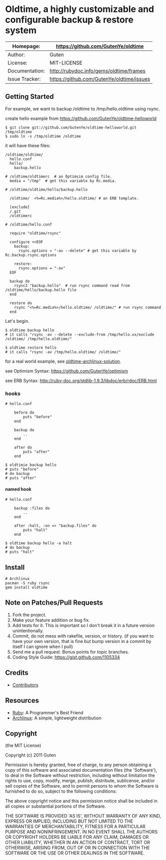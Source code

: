 Oldtime, a highly customizable and configurable backup & restore system
=================================================================

| Homepage:      |  https://github.com/GutenYe/oldtime       |
|----------------|-------------------------------------------|
| Author:	       | Guten                                     |
| License:       | MIT-LICENSE                               |
| Documentation: | http://rubydoc.info/gems/oldtime/frames   |
| Issue Tracker: | https://github.com/GutenYe/oldtime/issues |


Getting Started
--------------

For example, we want to backup /oldtime to /tmp/hello.oldtime using rsync.

create hello example from https://github.com/GutenYe/oldtime-helloworld

	$ git clone git://github.com/GutenYe/oldtime-helloworld.git  /tmp/oldtime
	$ sudo ln -s /tmp/oldtime /oldtime

it will have these files:

	/oldtime/oldtime/
	  hello.conf
	  hello/
	    backup.hello

	# /oldtime/oldtimerc  # an Optimsim config file.
	  media = "/tmp"  # get this variable by Rc.media. 

	# /oldtime/oldtime/hello/backup.hello

	  /oldtime/  <%=Rc.media%>/hello.oldtime/ # an ERB template.

	  [exclude]
	  /.git
	  /oldtimerc

	# /oldtime/hello.conf

	  require "oldtime/rsync"
	  
	  configure <<EOF
	    backup:
	      rsync.options = "-av --delete" # get this variable by Rc.backup.rsync.options
	    
	    restore:
	      rsync.options = "-av"
	  EOF

	  backup do
	    rsync2 "backup.hello"  # run rsync command read from /oldtime/hello/backup.hello file
	  end

	  restore do
	    rsync "<%=Rc.media%>/hello.oldtime/ /oldtime/" # run rsync command
	  end

Let's begin.

	$ oldtime backup hello
	# it calls "rsync -av --delete --exclude-from /tmp/hello.xx/exclude /oldtime/ /tmp/hello.oldtime/"

	$ oldtime restore hello
	# it calls "rsync -av /tmp/hello.oldtime/ /oldtime/"

for a real world example, see [oldtime-archlinux-solution](https://github.com/GutenYe/oldtime-archlinux-solution).

see Optimism Syntax: https://github.com/GutenYe/optimism

see ERB Syntax: http://ruby-doc.org/stdlib-1.9.3/libdoc/erb/rdoc/ERB.html

### hooks

	# hello.conf 

		before do
			puts "before"
		end

		backup do
			..
		end

		after do
			puts "after"
		end

	$ oldtimie backup hello
	# puts "before" 
	# do backup
	# puts "after"


#### named hook

		
	# hello.conf

		backup :files do
			..
		end

		after :halt, :on => "backup.files" do
			puts "halt"
		end

	$ oldtime backup hello -a halt
	# do backup
	# puts "halt"
	

Install
-------

	# Archlinux
	pacman -S ruby rsync
	gem install oldtime

Note on Patches/Pull Requests
-----------------------------

1. Fork the project.
2. Make your feature addition or bug fix.
3. Add tests for it. This is important so I don't break it in a future version unintentionally.
4. Commit, do not mess with rakefile, version, or history. (if you want to have your own version, that is fine but bump version in a commit by itself I can ignore when I pull)
5. Send me a pull request. Bonus points for topic branches.
6. Coding Style Guide: https://gist.github.com/1105334

Credits
--------

* [Contributors](https://github.com/GutenYe/oldtime/contributors)

Resources
---------

* [Ruby](http://www.ruby-lang.org/en): A Programmer's Best Friend
* [Archlinux](http://www.archlinux.org): A simple, lightweight distribution

Copyright
---------

(the MIT License)

Copyright (c) 2011 Guten

Permission is hereby granted, free of charge, to any person obtaining a copy of this software and associated documentation files (the 'Software'), to deal in the Software without restriction, including without limitation the rights to use, copy, modify, merge, publish, distribute, sublicense, and/or sell copies of the Software, and to permit persons to whom the Software is furnished to do so, subject to the following conditions:

The above copyright notice and this permission notice shall be included in all copies or substantial portions of the Software.

THE SOFTWARE IS PROVIDED 'AS IS', WITHOUT WARRANTY OF ANY KIND, EXPRESS OR IMPLIED, INCLUDING BUT NOT LIMITED TO THE WARRANTIES OF MERCHANTABILITY, FITNESS FOR A PARTICULAR PURPOSE AND NONINFRINGEMENT.  IN NO EVENT SHALL THE AUTHORS OR COPYRIGHT HOLDERS BE LIABLE FOR ANY CLAIM, DAMAGES OR OTHER LIABILITY, WHETHER IN AN ACTION OF CONTRACT, TORT OR OTHERWISE, ARISING FROM, OUT OF OR IN CONNECTION WITH THE SOFTWARE OR THE USE OR OTHER DEALINGS IN THE SOFTWARE.
